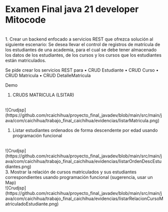 # Examen Final java 21 developer Mitocode
 </br>
1. Crear un backend enfocado a servicios REST que ofrezca solución al siguiente escenario:
Se desea llevar el control de registros de matrícula de los estudiantes de una academia,
para el cual se debe tener almacenado los datos de los estudiantes, de los cursos y los
cursos que los estudiantes están matriculados.

Se pide crear los servicios REST para
• CRUD Estudiante
• CRUD Curso
• CRUD Matricula
• CRUD DetalleMatricula


 Demo  </br>

  1. CRUDS MATRICULA (LSITAR)
 </br>
  ![Crudjsp](https://github.com/rcaichihua/proyecto_final_javadev/blob/main/src/main/java/com/caichihua/trabajo_final_caichihua/evidencias/listarMatricula.png)
  
  1. Listar estudiantes ordenados de forma descendente por edad usando programación
funcional
 </br>
 ![Crudjsp](https://github.com/rcaichihua/proyecto_final_javadev/blob/main/src/main/java/com/caichihua/trabajo_final_caichihua/evidencias/listarOrdenDescEstudiantes.png)
 </br>
  3. Mostrar la relación de cursos matriculados y sus estudiantes correspondientes
usando programación funcional (sugerencia, usar un Map<K,V>)

 </br>
 ![Crudjsp](https://github.com/rcaichihua/proyecto_final_javadev/blob/main/src/main/java/com/caichihua/trabajo_final_caichihua/evidencias/listarRelacionCursoMatriculadoEstudiante.png)
